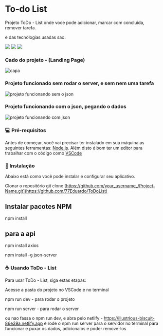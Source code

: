 # To-do List

Projeto ToDo - List onde voce pode adicionar, marcar com concluida, remover tarefa.

e das tecnologias usadas sao:

<img src="https://img.shields.io/badge/React-20232A?style=for-the-badge&logo=react&logoColor=61DAFB" />     <img src="https://img.shields.io/badge/TypeScript-007ACC?style=for-the-badge&logo=typescript&logoColor=white" />     <img src="https://img.shields.io/badge/Netlify-00C7B7?style=for-the-badge&logo=netlify&logoColor=white" />
 

### Cado do projeto - (Landing Page)


![capa](https://github.com/77Eduardo/ToDoList/assets/103968776/653c30ca-e3f6-4711-a0b2-aa60bccf8f81)

### Projeto funcionado sem rodar o server, e sem nem uma tarefa


![projeto funcionando sem o json](https://github.com/77Eduardo/ToDoList/assets/103968776/32f2a46a-8d18-4634-9769-54c839f291f8)

### Projeto funcionando com o json, pegando o dados 


![projeto funcionando com json](https://github.com/77Eduardo/ToDoList/assets/103968776/5ff86ac0-f5a2-4d1a-bc4f-2e87c4046f1a)


### 💻 Pré-requisitos

Antes de começar, você vai precisar ter instalado em sua máquina as seguintes ferramentas:
[Node.js](https://nodejs.org/en/). Além disto é bom ter um editor para trabalhar com o código como [VSCode](https://code.visualstudio.com/)

### 🚀 Instalação
Abaixo está como você pode instalar e configurar seu aplicativo.

Clonar o repositório
git clone [https://github.com/your_username_/Project-Name.git](https://github.com/77Eduardo/ToDoList)

## Instalar pacotes NPM

npm install

## para a api

npm install axios

npm install -g json-server
 
### ☕ Usando ToDo - List
Para usar ToDo - List, siga estas etapas:

Acesse a pasta do projeto no VSCode e no terminal

npm run dev - para rodar o projeto

npm run server - para rodar o server

ou nao fassa o npm run dev, e abra pelo netlify - https://illustrious-biscuit-86e39a.netlify.app 
e rode o npm run server para o servidor no terminal para funcionar e puxar os
dados, adicionalos e poder remove-los
